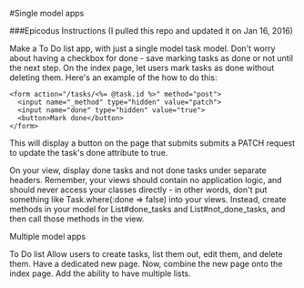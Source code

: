
#Single model apps

###Epicodus Instructions (I pulled this repo and updated it on Jan  16, 2016)

Make a To Do list app, with just a single model task model. Don't worry about having a checkbox for done - save marking tasks as done or not until the next step.
On the index page, let users mark tasks as done without deleting them. Here's an example of the how to do this:

    <form action="/tasks/<%= @task.id %>" method="post">
      <input name="_method" type="hidden" value="patch">
      <input name="done" type="hidden" value="true">
      <button>Mark done</button>
    </form>
    
This will display a button on the page that submits submits a PATCH request to update the task's done attribute to true.

On your view, display done tasks and not done tasks under separate headers. Remember, your views should contain no application logic, and should never access your classes directly - in other words, don't put something like Task.where(:done => false) into your views. Instead, create methods in your model for List#done_tasks and List#not_done_tasks, and then call those methods in the view.

Multiple model apps

To Do list
Allow users to create tasks, list them out, edit them, and delete them. Have a dedicated new page.
Now, combine the new page onto the index page.
Add the ability to have multiple lists.
